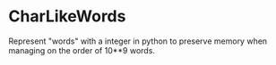 # CharLikeWords
Represent "words" with a integer in python to preserve memory when managing on the order of 10**9 words.
